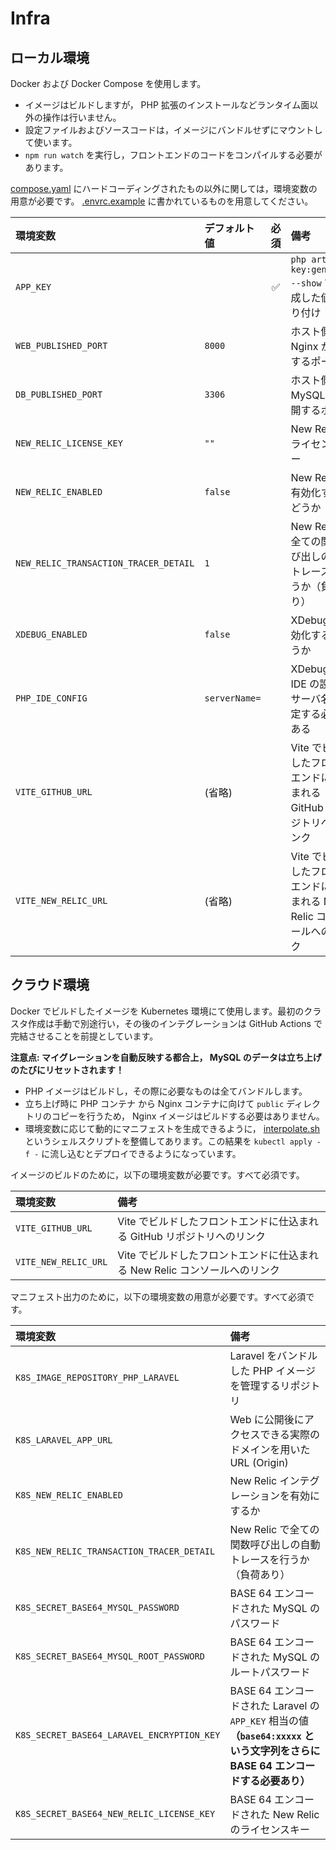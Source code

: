 # Infra

## ローカル環境

Docker および Docker Compose を使用します。

- イメージはビルドしますが， PHP 拡張のインストールなどランタイム面以外の操作は行いません。
- 設定ファイルおよびソースコードは，イメージにバンドルせずにマウントして使います。
- `npm run watch` を実行し，フロントエンドのコードをコンパイルする必要があります。

[compose.yaml](../compose.yaml) にハードコーディングされたもの以外に関しては，環境変数の用意が必要です。 [.envrc.example](../.envrc.example) に書かれているものを用意してください。

| 環境変数                                  | デフォルト値        | 必須  | 備考                                            |
|:--------------------------------------|:--------------|:---:|:----------------------------------------------|
| `APP_KEY`                             |               |  ✅  | `php artisan key:generate --show` で生成した値を貼り付け |
| `WEB_PUBLISHED_PORT`                  | `8000`        |     | ホスト側に Nginx が公開するポート                          |
| `DB_PUBLISHED_PORT`                   | `3306`        |     | ホスト側に MySQL が公開するポート                          |
| `NEW_RELIC_LICENSE_KEY`               | `""`          |     | New Relic のライセンスキー                            |
| `NEW_RELIC_ENABLED`                   | `false`       |     | New Relic を有効化するかどうか                          |
| `NEW_RELIC_TRANSACTION_TRACER_DETAIL` | `1`           |     | New Relic で全ての関数呼び出しの自動トレースを行うか（負荷あり）         |
| `XDEBUG_ENABLED`                      | `false`       |     | XDebug を有効化するかどうか                             |
| `PHP_IDE_CONFIG`                      | `serverName=` |     | XDebug 用の IDE の設定。サーバ名を設定する必要がある              |
| `VITE_GITHUB_URL`                     | (省略)          |     | Vite でビルドしたフロントエンドに仕込まれる GitHub リポジトリへのリンク    |
| `VITE_NEW_RELIC_URL`                  | (省略)          |     | Vite でビルドしたフロントエンドに仕込まれる New Relic コンソールへのリンク |

## クラウド環境

Docker でビルドしたイメージを Kubernetes 環境にて使用します。最初のクラスタ作成は手動で別途行い，その後のインテグレーションは GitHub Actions で完結させることを前提としています。

**注意点: マイグレーションを自動反映する都合上， MySQL のデータは立ち上げのたびにリセットされます！**

- PHP イメージはビルドし，その際に必要なものは全てバンドルします。
- 立ち上げ時に PHP コンテナ から Nginx コンテナに向けて `public` ディレクトリのコピーを行うため， Nginx イメージはビルドする必要はありません。
- 環境変数に応じて動的にマニフェストを生成できるように， [interpolate.sh](./k8s/interpolate.sh) というシェルスクリプトを整備してあります。この結果を `kubectl apply -f -` に流し込むとデプロイできるようになっています。

イメージのビルドのために，以下の環境変数が必要です。すべて必須です。

| 環境変数                 | 備考                                            |
|:---------------------|:----------------------------------------------|
| `VITE_GITHUB_URL`    | Vite でビルドしたフロントエンドに仕込まれる GitHub リポジトリへのリンク    |
| `VITE_NEW_RELIC_URL` | Vite でビルドしたフロントエンドに仕込まれる New Relic コンソールへのリンク |

マニフェスト出力のために，以下の環境変数の用意が必要です。すべて必須です。

| 環境変数                                       | 備考                                                                                               |
|:-------------------------------------------|:-------------------------------------------------------------------------------------------------|
| `K8S_IMAGE_REPOSITORY_PHP_LARAVEL`         | Laravel をバンドルした PHP イメージを管理するリポジトリ                                                               |
| `K8S_LARAVEL_APP_URL`                      | Web に公開後にアクセスできる実際のドメインを用いた URL (Origin)                                                         |
| `K8S_NEW_RELIC_ENABLED`                    | New Relic インテグレーションを有効にするか                                                                       |
| `K8S_NEW_RELIC_TRANSACTION_TRACER_DETAIL`  | New Relic で全ての関数呼び出しの自動トレースを行うか（負荷あり）                                                            |
| `K8S_SECRET_BASE64_MYSQL_PASSWORD`         | BASE 64 エンコードされた MySQL のパスワード                                                                    | 
| `K8S_SECRET_BASE64_MYSQL_ROOT_PASSWORD`    | BASE 64 エンコードされた MySQL のルートパスワード                                                                 |
| `K8S_SECRET_BASE64_LARAVEL_ENCRYPTION_KEY` | BASE 64 エンコードされた Laravel の `APP_KEY` 相当の値<br>**（`base64:xxxxx` という文字列をさらに BASE 64 エンコードする必要あり）** |
| `K8S_SECRET_BASE64_NEW_RELIC_LICENSE_KEY`  | BASE 64 エンコードされた New Relic のライセンスキー                                                              |
